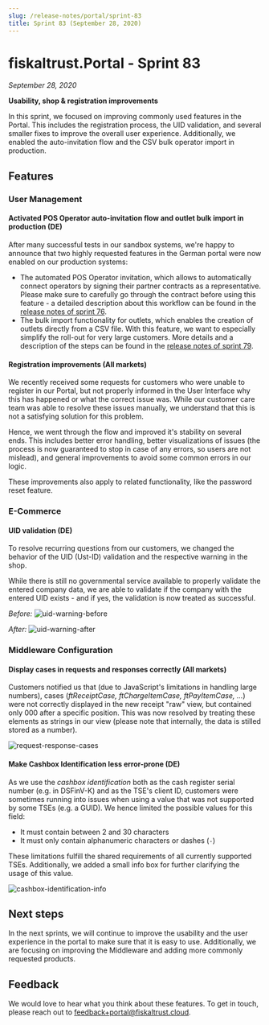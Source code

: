 ```yaml
---
slug: /release-notes/portal/sprint-83
title: Sprint 83 (September 28, 2020)
---
```


# fiskaltrust.Portal - Sprint 83
_September 28, 2020_

**Usability, shop & registration improvements**

In this sprint, we focused on improving commonly used features in the Portal. This includes the registration process, the UID validation, and several smaller fixes to improve the overall user experience. Additionally, we enabled the auto-invitation flow and the CSV bulk operator import in production.

## Features

### User Management

#### Activated POS Operator auto-invitation flow and outlet bulk import in production (DE)
After many successful tests in our sandbox systems, we're happy to announce that two highly requested features in the German portal were now enabled on our production systems:
- The automated POS Operator invitation, which allows to automatically connect operators by signing their partner contracts as a representative. Please make sure to carefully go through the contract before using this feature - a detailed description about this workflow can be found in the [release notes of sprint 76](portal-sprint-76.md#automatic-onboarding-of-posoperators-preview-germany-only).
- The bulk import functionality for outlets, which enables the creation of outlets directly from a CSV file. With this feature, we want to especially simplify the roll-out for very large customers. More details and a description of the steps can be found in the [release notes of sprint 79](portal-sprint-79.md#outlet-csv-import).

#### Registration improvements (All markets)
We recently received some requests for customers who were unable to register in our Portal, but not properly informed in the User Interface why this has happened or what the correct issue was. While our customer care team was able to resolve these issues manually, we understand that this is not a satisfying solution for this problem.

Hence, we went through the flow and improved it's stability on several ends. This includes better error handling, better visualizations of issues (the process is now guaranteed to stop in case of any errors, so users are not mislead), and general improvements to avoid some common errors in our logic.

These improvements also apply to related functionality, like the password reset feature.

### E-Commerce

#### UID validation (DE)
To resolve recurring questions from our customers, we changed the behavior of the UID (Ust-ID) validation and the respective warning in the shop. 

While there is still no governmental service available to properly validate the entered company data, we are able to validate if the company with the entered UID exists - and if yes, the validation is now treated as successful. 

_Before:_
![uid-warning-before](images/sprint-79/shop-uid-warning.png)

_After:_
![uid-warning-after](images/sprint-83/shop-no-uid-warning.png)

### Middleware Configuration

#### Display cases in requests and responses correctly (All markets)
Customers notified us that (due to JavaScript's limitations in handling large numbers), cases (_ftReceiptCase, ftChargeItemCase, ftPayItemCase, ..._) were not correctly displayed in the new receipt "raw" view, but contained only 000 after a specific position. This was now resolved by treating these elements as strings in our view (please note that internally, the data is stilled stored as a number).

![request-response-cases](images/sprint-83/request-response-cases.png)

#### Make Cashbox Identification less error-prone (DE)
As we use the _cashbox identification_ both as the cash register serial number (e.g. in DSFinV-K) and as the TSE's client ID, customers were sometimes running into issues when using a value that was not supported by some TSEs (e.g. a GUID). We hence limited the possible values for this field:
- It must contain between 2 and 30 characters
- It must only contain alphanumeric characters or dashes (`-`)

These limitations fulfill the shared requirements of all currently supported TSEs. Additionally, we added a small info box for further clarifying the usage of this value.

![cashbox-identification-info](images/sprint-83/cashbox-identification.png)

## Next steps
In the next sprints, we will continue to improve the usability and the user experience in the portal to make sure that it is easy to use. Additionally, we are focusing on improving the Middleware and adding more commonly requested products.

## Feedback
We would love to hear what you think about these features. To get in touch, please reach out to [feedback+portal@fiskaltrust.cloud](mailto:feedback+portal@fiskaltrust.cloud).
